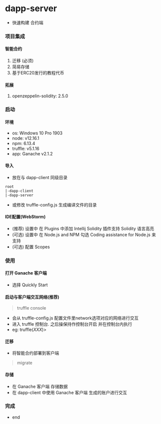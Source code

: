 # dapp-server
- 快速构建 合约端

### 项目集成
#### 智能合约
1. 迁移 (必须)
2. 简易存储
3. 基于ERC20发行的教程代币
#### 拓展
1. openzeppelin-solidity: 2.5.0

### 启动
#### 环境
- os: Windows 10 Pro 1903
- node: v12.16.1
- npm: 6.13.4
- truffle: v5.1.16
- app: Ganache v2.1.2
#### 导入
- 放在与 dapp-client 同级目录
```
root
|-dapp-client
|-dapp-server
```
- 或修改 truffle-config.js 生成编译文件的目录
#### IDE配置(WebStorm)
- (推荐) 设置中 在 Plugins 中添加 Intellij Solidity 插件支持 Solidity 语言高亮
- (可选) 设置中 在 Node.js and NPM 勾选 Coding assistance for Node.js 来支持
- (可选) 配置 Scopes

### 使用
#### 打开 Ganache 客户端
- 选择 Quickly Start
#### 启动与客户端交互网络(推荐)
> truffle console
- 会从 truffle-config.js 配置文件里network选项对应的网络进行交互
- 进入 truffle 控制台. 之后操保持作控制台开启 并在控制台内执行
- eg: truffle(_XXX_)> 
#### 迁移
- 将智能合约部署到客户端
> migrate
#### 存储
- 在 Ganache 客户端 存储数据
- 在 dapp-client 中使用 Ganache 客户端 生成的账户进行交互

### 完成
- end

